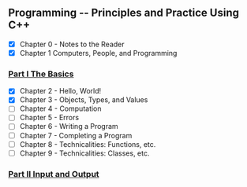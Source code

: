 ## Programming -- Principles and Practice Using C++


- [x] Chapter 0 - Notes to the Reader
- [x] Chapter 1 Computers, People, and Programming 

### [Part I The Basics](part1)
- [x] Chapter 2 - Hello, World! 
- [x] Chapter 3 - Objects, Types, and Values 
- [ ] Chapter 4 - Computation 
- [ ] Chapter 5 - Errors 
- [ ] Chapter 6 - Writing a Program 
- [ ] Chapter 7 - Completing a Program 
- [ ] Chapter 8 - Technicalities: Functions, etc.
- [ ] Chapter 9 - Technicalities: Classes, etc.

### [Part II Input and Output](part2)